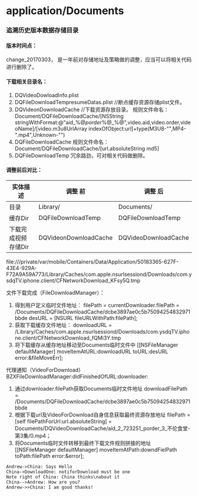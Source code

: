 # application/Documents

### 追溯历史版本数据存储目录

#### 版本时间点： 
change_20170303， 是一年前对存储地址及策略做的调整，应当可以将相关代码进行删除了。

#### 下载相关目录名：
1. DQVideoDowloadInfo.plist
2. DQFileDownloadTempresumeDatas.plist //断点缓存资源存储plist文件。
3. DQVideonDownloadCache  //下载资源存放目录。
    规则文件命名：
    Document/DQFileDownloadCache/[NSString stringWithFormat:@"aid_%@_porder_%@_%@",video.aid,video.order,videoName]/[video.m3u8UrlArray indexOfObject:url]+type(M3U8-"",MP4-".mp4",Unknown-"")
4. DQFileDownloadCache
    规则文件命名：
    Document/DQFileDownloadCache/[url.absoluteString md5]
5. DQFileDownloadTemp  冗余路劲，可对相关代码做删除。


#### 调整前后对比：

实体描述 | 调整 前 | 调整 后
-------- | ------ | ------
目录 | Library/ | Documents/
缓存Dir | DQFileDownloadTemp | DQFileDownloadTemp 
下载完成视频存储Dir | DQVideonDownloadCache | DQVideoDownloadCache




file:///private/var/mobile/Containers/Data/Application/50183365-627F-43E4-929A-F72A9A59A773/Library/Caches/com.apple.nsurlsessiond/Downloads/com.ysdqTV.iphone.client/CFNetworkDownload_KFsy5Q.tmp



    
    
文件下载完成（FileDownloadManager）：

1. 得到用户定义临时文件地址：
    filePath =  currentDownloader.filePath = /Documents/DQFileDownloadCache/dcbe3897ae0c5b75094254832971bbde
    desURL  = [NSURL fileURLWithPath:filePath];
2. 获取下载缓存文件地址：
    downloadURL = /Library/Caches/com.apple.nsurlsessiond/Downloads/com.ysdqTV.iphone.client/CFNetworkDownload_fQMi3Y.tmp
3. 将下载缓存从缓存地址移动至Documents临时文件中
    [[NSFileManager defaultManager] moveItemAtURL:downloadURL toURL:desURL error:&fileMoveErr]; 


代理通知（VideoForDownload）BZXFileDownloadManager:didFinishedOfURL:downloader:

1. 通过downloader.filePath获取Documents临时文件地址
  downloadFilePath = /Documents/DQFileDownloadCache/dcbe3897ae0c5b75094254832971bbde
2. 根据下载url及VideoForDownload自身信息获取最终资源存放地址
  filePath      = [self filePathForUrl:url.absoluteString] = Documents/DQVideoDownloadCache/aid_2_723251_porder_3_不伦食堂-第3集/0.mp4；
3. 将Documents临时文件转移到最终下载文件规则拼接的地址
 [[NSFileManager defaultManager] moveItemAtPath:downdFielPath toPath:filePath error:&error];
 
 
 
 
 
 
 
 
 
 
 
 
 

 





```sequence
Andrew->China: Says Hello
China->DownloadOne: notiforDownload must be one 
Note right of China: China thinks\nabout it
China-->Andrew: How are you?
Andrew->>China: I am good thanks!
```

